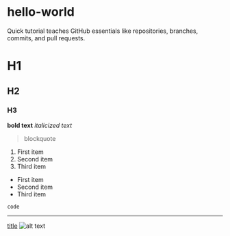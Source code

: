 # hello-world
Quick tutorial teaches GitHub essentials like repositories, branches, commits, and pull requests.

# H1
## H2
### H3

**bold text**
*italicized text*
> blockquote

1. First item
2. Second item
3. Third item

- First item
- Second item
- Third item

`code`

---

[title](https://www.example.com)
![alt text](image.jpg)
